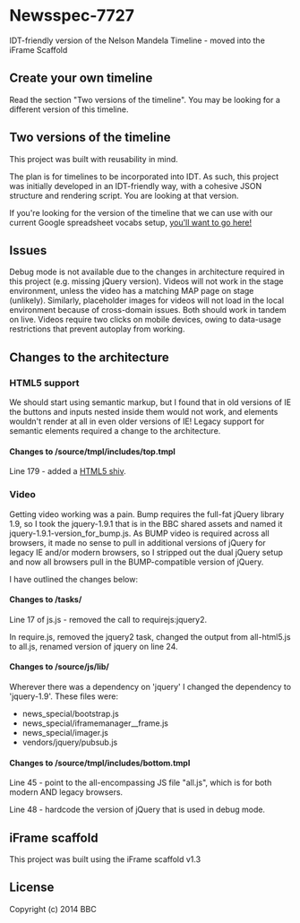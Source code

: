 # Newsspec-7727

IDT-friendly version of the Nelson Mandela Timeline - moved into the iFrame Scaffold

## Create your own timeline

Read the section "Two versions of the timeline". You may be looking for a different version of this timeline.

## Two versions of the timeline

This project was built with reusability in mind. 

The plan is for timelines to be incorporated into IDT. As such, this project was initially developed in an IDT-friendly way, with a cohesive JSON structure and rendering script. You are looking at that version.

If you're looking for the version of the timeline that we can use with our current Google spreadsheet vocabs setup, [you'll want to go here!](https://github.com/BBCVisualJournalism/newsspec_7727)

## Issues

Debug mode is not available due to the changes in architecture required in this project (e.g. missing jQuery version).
Videos will not work in the stage environment, unless the video has a matching MAP page on stage (unlikely). Similarly, placeholder images for videos will not load in the local environment because of cross-domain issues. Both should work in tandem on live.
Videos require two clicks on mobile devices, owing to data-usage restrictions that prevent autoplay from working.

## Changes to the architecture

### HTML5 support

We should start using semantic markup, but I found that in old versions of IE the buttons and inputs nested inside them would not work, and elements wouldn't render at all in even older versions of IE! Legacy support for semantic elements required a change to the architecture.

#### Changes to /source/tmpl/includes/top.tmpl

Line 179 - added a [HTML5 shiv](https://code.google.com/p/html5shiv/).

### Video

Getting video working was a pain. Bump requires the full-fat jQuery library 1.9, so I took the jquery-1.9.1 that is in the BBC shared assets and named it jquery-1.9.1-version_for_bump.js. As BUMP video is required across all browsers, it made no sense to pull in additional versions of jQuery for legacy IE and/or modern browsers, so I stripped out the dual jQuery setup and now all browsers pull in the BUMP-compatible version of jQuery.

I have outlined the changes below:

#### Changes to /tasks/

Line 17 of js.js - removed the call to requirejs:jquery2.

In require.js, removed the jquery2 task, changed the output from all-html5.js to all.js, renamed version of jquery on line 24.

#### Changes to /source/js/lib/

Wherever there was a dependency on 'jquery' I changed the dependency to 'jquery-1.9'. These files were:

* news_special/bootstrap.js
* news_special/iframemanager__frame.js
* news_special/imager.js
* vendors/jquery/pubsub.js

#### Changes to /source/tmpl/includes/bottom.tmpl

Line 45 - point to the all-encompassing JS file "all.js", which is for both modern AND legacy browsers.

Line 48 - hardcode the version of jQuery that is used in debug mode.

## iFrame scaffold

This project was built using the iFrame scaffold v1.3

## License
Copyright (c) 2014 BBC
